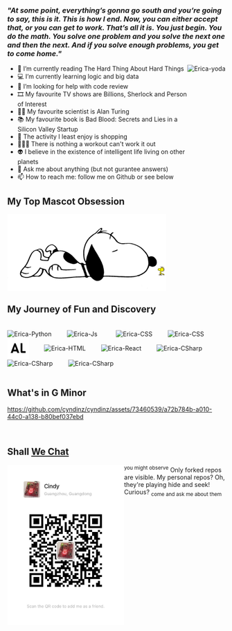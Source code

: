 ### ***"At some point, everything’s gonna go south and you’re going to say, this is it. This is how I end. Now, you can either accept that, or you can get to work. That’s all it is. You just begin. You do the math. You solve one problem and you solve the next one and then the next. And if you solve enough problems, you get to come home."***
 <div> 
  
  <!--<img align="right" height="250em" alt="Erica-yoda" src="https://media0.giphy.com/media/Gf5QiP1TWCO8qYKmt7/giphy.gif?cid=ecf05e470u513837khocconxcotrzrnqvdzbfr1ucwfpemlj&ep=v1_gifs_search&rid=giphy.gif&ct=g">-->
  <!--<img align="right" height="275em" alt="Erica-yoda" src="https://media1.giphy.com/media/2KAGlmkPywhZS/giphy.gif?cid=ecf05e47a9cf3k43nb0ahwsl02aqdbcfpr496mv41h0a1rt1&ep=v1_gifs_related&rid=giphy.gif&ct=g">-->
  <!--<img align="right" height="260em" alt="Erica-yoda" src="https://i.giphy.com/xT0Gqcmc4NsPgBVQEU.webp">-->
  <img align="right" height="300em" alt="Erica-yoda" src="https://media4.giphy.com/media/v1.Y2lkPTc5MGI3NjExeXR0cDF1eGFiZW84b2l4anU2bXBrNzJrMHY4and1aW05aThzbzUxNCZlcD12MV9pbnRlcm5hbF9naWZfYnlfaWQmY3Q9Zw/3o84U1nWRzyqOEOKpa/giphy.gif">

- 📖 I’m currently reading The Hard Thing About Hard Things <br>
- 💻 I’m currently learning logic and big data <br>
- 👀 I’m looking for help with code review <br>
- 🎞  My favourite TV shows are Billions, Sherlock and Person of Interest <br>
- 👨‍🔬 My favourite scientist is Alan Turing <br>
- 📚 My favourite book is Bad Blood: Secrets and Lies in a Silicon Valley Startup <br>
- 🚫 The activity I least enjoy is shopping <br>
- 🏃🏻‍♀️ There is nothing a workout can't work it out <br>
- 👽 I believe in the existence of intelligent life living on other planets <br>
- 💬 Ask me about anything (but not gurantee answers) <br>
- 📫 How to reach me: follow me on Github or see below <br>
 </div>

 
 ## My Top Mascot Obsession
  <!--<img align="center" src="https://github.com/cyndinz/cyndinz/blob/main/Dashes.png"/>-->
  <img  height="177" align="center" src="https://github.com/cyndinz/cyndinz/blob/main/snoopy_woodstock.png"/>


 ## My Journey of Fun and Discovery
<div style="display: inline_block"><br>
  <img height="50" align="center" alt="Erica-Python" height="50" width="50" src="https://cdn.jsdelivr.net/gh/devicons/devicon/icons/python/python-original-wordmark.svg">
 &nbsp;&nbsp;&nbsp;&nbsp;&nbsp;&nbsp;&nbsp;
  <img height="50" align="center" alt="Erica-Js" height="30" width="40" src="https://cdn.jsdelivr.net/gh/devicons/devicon/icons/javascript/javascript-plain.svg">
 &nbsp;&nbsp;&nbsp;&nbsp;&nbsp;&nbsp;&nbsp;&nbsp;&nbsp;
  <img height="50" align="center" alt="Erica-CSS" height="40" width="40" src="https://cdn.jsdelivr.net/gh/devicons/devicon/icons/c/c-original.svg">
 &nbsp;&nbsp;&nbsp;&nbsp;&nbsp;&nbsp;&nbsp;
  <img height="50" align="center" alt="Erica-CSS" height="40" width="40" src="https://cdn.jsdelivr.net/gh/devicons/devicon/icons/csharp/csharp-original.svg">
 &nbsp;&nbsp;&nbsp;&nbsp;&nbsp;&nbsp;&nbsp;
  <img height="50" align="center" alt="Erica-CSharp" height="50" width="50" fill="#ff0000" src="https://github.com/cyndinz/cyndinz/blob/main/AL_ext_logo.svg">
 &nbsp;&nbsp;&nbsp;&nbsp;&nbsp;&nbsp;&nbsp;
  <img height="50" align="center" alt="Erica-HTML" height="30" width="30" src="https://cdn.jsdelivr.net/gh/devicons/devicon/icons/flutter/flutter-original.svg">
 &nbsp;&nbsp;&nbsp;&nbsp;&nbsp;&nbsp;&nbsp;
  <img height="80" align="center" alt="Erica-React" height="70" width="70" src="https://cdn.jsdelivr.net/gh/devicons/devicon/icons/dart/dart-original-wordmark.svg">
 &nbsp;&nbsp;&nbsp;&nbsp;&nbsp;&nbsp;&nbsp;
  <img height="80" align="center" alt="Erica-CSharp" height="80" width="80" src="https://cdn.jsdelivr.net/gh/devicons/devicon/icons/androidstudio/androidstudio-original-wordmark.svg">
 &nbsp;&nbsp;&nbsp;&nbsp;&nbsp;&nbsp;&nbsp;
  <img height="40" align="center" alt="Erica-CSharp" height="45" width="45" src="https://cdn.jsdelivr.net/gh/devicons/devicon/icons/vscode/vscode-original-wordmark.svg">          
 &nbsp;&nbsp;&nbsp;&nbsp;&nbsp;&nbsp;&nbsp;
  <img height="50" align="center" alt="Erica-CSharp" height="45" width="45" src="https://cdn.jsdelivr.net/gh/devicons/devicon/icons/raspberrypi/raspberrypi-original.svg">
 &nbsp;&nbsp;&nbsp;&nbsp;&nbsp;&nbsp;&nbsp;
 
</div>
</br>


<!-- ## Castle in the Sky
<video width="300" src="https://github.com/cyndinz/cyndinz/assets/73460539/17fb84df-f0fa-4cd7-b6e1-c0354a359254"></video> -->
<!--https://github.com/cyndinz/cyndinz/assets/73460539/8dd85b99-e410-436e-b75a-62199d87fbf1-->


 ## What's in G Minor

https://github.com/cyndinz/cyndinz/assets/73460539/a72b784b-a010-44c0-a138-b80bef037ebd

<br>


 ## Shall [We Chat](https://www.wechat.com/)

<img height="370" align="left" src="https://github.com/cyndinz/cyndinz/blob/main/Weixin.jpg"/>
<!--https://github.com/cyndinz/cyndinz/assets/73460539/7b845937-9cd1-40d0-8c90-5afd1973d6f1-->

<div>
<sup>you might observe</sup> Only forked repos are visible. My personal repos? Oh, they're playing hide and seek! Curious? <sub>come and ask me about them</sub>
</div>

<!--## Reach Out on LinkedIn or Gmail-->
<!--<div> 
  <a href="https://www.linkedin.com/in/xxx/" target="_blank"><img src="https://img.shields.io/badge/-LinkedIn-%230077B5?style=for-the-badge&logo=linkedin&logoColor=white" target="_blank"></a> 
  <a href="https://www.youtube.com/@xxx/" target="_blank"><img src="" target="_blank"></a>
  &nbsp;&nbsp;
  <a href = "mailto: xxx.xxx@gmail.com"><img src="https://img.shields.io/badge/-Gmail-%23333?style=for-the-badge&logo=gmail&logoColor=white" target="_blank"></a>
 </br>
</br>
</div>-->

